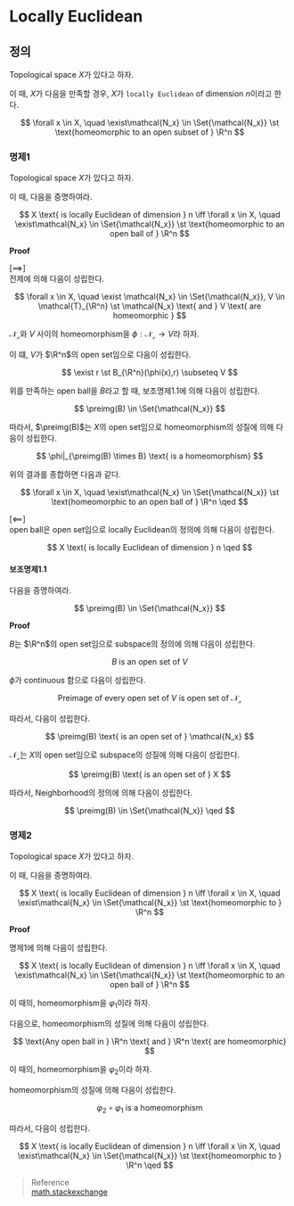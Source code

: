 # Locally Euclidean
## 정의
Topological space $X$가 있다고 하자.

이 때, $X$가 다음을 만족할 경우, $X$가 `locally Euclidean` of dimension $n$이라고 한다.

$$ \forall x \in X, \quad \exist\mathcal{N_x} \in \Set{\mathcal{N_x}} \st \text{homeomorphic to an open subset of } \R^n $$

### 명제1
Topological space $X$가 있다고 하자.

이 때, 다음을 증명하여라.

$$ X \text{ is locally Euclidean of dimension } n \iff \forall x \in X, \quad \exist\mathcal{N_x} \in \Set{\mathcal{N_x}} \st \text{homeomorphic to an open ball of } \R^n $$

**Proof**

[$\implies$]  
전제에 의해 다음이 성립한다.

$$ \forall x \in X, \quad \exist \mathcal{N_x} \in \Set{\mathcal{N_x}}, V \in \mathcal{T}_{\R^n} \st \mathcal{N_x} \text{ and } V \text{ are homeomorphic } $$

$\mathcal{N_x}$와 $V$ 사이의 homeomorphism을 $\phi: \mathcal{N_x} \rightarrow V$라 하자.

이 떄, $V$가 $\R^n$의 open set임으로 다음이 성립한다.

$$ \exist r \st B_{\R^n}(\phi(x),r) \subseteq V $$

위를 만족하는 open ball을 $B$라고 할 때, 보조명제1.1에 의해 다음이 성립한다.

$$ \preimg(B) \in \Set{\mathcal{N_x}} $$

따라서, $\preimg(B)$는 $X$의 open set임으로 homeomorphism의 성질에 의해 다음이 성립한다.

$$ \phi|_{\preimg(B) \times B} \text{ is a homeomorphism} $$

위의 결과를 종합하면 다음과 같다.

$$ \forall x \in X, \quad \exist\mathcal{N_x} \in \Set{\mathcal{N_x}} \st \text{homeomorphic to an open ball of } \R^n \qed $$

[$\impliedby$]  
open ball은 open set임으로 locally Euclidean의 정의에 의해 다음이 성립한다.

$$ X \text{ is locally Euclidean of dimension } n \qed $$

#### 보조명제1.1
다음을 증명하여라.

$$ \preimg(B) \in \Set{\mathcal{N_x}} $$

**Proof**

$B$는 $\R^n$의 open set임으로 subspace의 정의에 의해 다음이 성립한다.

$$ B \text{ is an open set of } V $$

$\phi$가 continuous 함으로 다음이 성립한다.

$$ \text{Preimage of every open set of } V \text{ is open set of } \mathcal{N_x} $$

따라서, 다음이 성립한다.

$$ \preimg(B) \text{ is an open set of } \mathcal{N_x} $$

$\mathcal{N_x}$는 $X$의 open set임으로 subspace의 성질에 의해 다음이 성립한다.

$$ \preimg(B) \text{ is an open set of } X $$

따라서, Neighborhood의 정의에 의해 다음이 성립한다.

$$ \preimg(B) \in \Set{\mathcal{N_x}} \qed $$

### 명제2
Topological space $X$가 있다고 하자.

이 때, 다음을 증명하여라.

$$ X \text{ is locally Euclidean of dimension } n \iff \forall x \in X, \quad \exist\mathcal{N_x} \in \Set{\mathcal{N_x}} \st \text{homeomorphic to } \R^n $$

**Proof**

명제1에 의해 다음이 성립한다.

$$ X \text{ is locally Euclidean of dimension } n \iff \forall x \in X, \quad \exist\mathcal{N_x} \in \Set{\mathcal{N_x}} \st \text{homeomorphic to an open ball of } \R^n $$

이 때의, homeomorphism을 $\varphi_1$이라 하자.

다음으로, homeomorphism의 성질에 의해 다음이 성립한다.

$$ \text{Any open ball in } \R^n \text{ and } \R^n \text{ are homeomorphic} $$

이 때의, homeomorphism을 $\varphi_2$이라 하자.

homeomorphism의 성질에 의해 다음이 성립한다.

$$ \varphi_2 \circ \varphi_1 \text{ is a homeomorphism} $$

따라서, 다음이 성립한다.

$$ X \text{ is locally Euclidean of dimension } n \iff \forall x \in X, \quad \exist\mathcal{N_x} \in \Set{\mathcal{N_x}} \st \text{homeomorphic to } \R^n \qed $$


> Reference  
> [math.stackexchange](https://math.stackexchange.com/questions/1072741/is-an-open-n-ball-homeomorphic-to-mathbbrn)